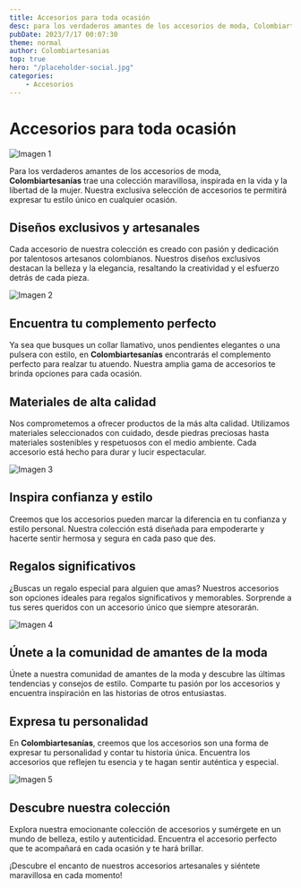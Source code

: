 ```yaml
---
title: Accesorios para toda ocasión
desc: para los verdaderos amantes de los accesorios de moda, Colombiartesanías trae una colección maravillosa, inspirada en la vida y la libertad de la mujer.
pubDate: 2023/7/17 00:07:30
theme: normal
author: Colombiartesanias
top: true
hero: "/placeholder-social.jpg"
categories:
    - Accesorios
---
```


# Accesorios para toda ocasión

![Imagen 1](https://picsum.photos/400/200)

Para los verdaderos amantes de los accesorios de moda, **Colombiartesanías** trae una colección maravillosa, inspirada en la vida y la libertad de la mujer. Nuestra exclusiva selección de accesorios te permitirá expresar tu estilo único en cualquier ocasión.

## Diseños exclusivos y artesanales

Cada accesorio de nuestra colección es creado con pasión y dedicación por talentosos artesanos colombianos. Nuestros diseños exclusivos destacan la belleza y la elegancia, resaltando la creatividad y el esfuerzo detrás de cada pieza.

![Imagen 2](https://picsum.photos/300/200)

## Encuentra tu complemento perfecto

Ya sea que busques un collar llamativo, unos pendientes elegantes o una pulsera con estilo, en **Colombiartesanías** encontrarás el complemento perfecto para realzar tu atuendo. Nuestra amplia gama de accesorios te brinda opciones para cada ocasión.

## Materiales de alta calidad

Nos comprometemos a ofrecer productos de la más alta calidad. Utilizamos materiales seleccionados con cuidado, desde piedras preciosas hasta materiales sostenibles y respetuosos con el medio ambiente. Cada accesorio está hecho para durar y lucir espectacular.

![Imagen 3](https://picsum.photos/350/250)

## Inspira confianza y estilo

Creemos que los accesorios pueden marcar la diferencia en tu confianza y estilo personal. Nuestra colección está diseñada para empoderarte y hacerte sentir hermosa y segura en cada paso que des.

## Regalos significativos

¿Buscas un regalo especial para alguien que amas? Nuestros accesorios son opciones ideales para regalos significativos y memorables. Sorprende a tus seres queridos con un accesorio único que siempre atesorarán.

![Imagen 4](https://picsum.photos/350/200)

## Únete a la comunidad de amantes de la moda

Únete a nuestra comunidad de amantes de la moda y descubre las últimas tendencias y consejos de estilo. Comparte tu pasión por los accesorios y encuentra inspiración en las historias de otros entusiastas.

## Expresa tu personalidad

En **Colombiartesanías**, creemos que los accesorios son una forma de expresar tu personalidad y contar tu historia única. Encuentra los accesorios que reflejen tu esencia y te hagan sentir auténtica y especial.

![Imagen 5](https://picsum.photos/400/250)

## Descubre nuestra colección

Explora nuestra emocionante colección de accesorios y sumérgete en un mundo de belleza, estilo y autenticidad. Encuentra el accesorio perfecto que te acompañará en cada ocasión y te hará brillar.

¡Descubre el encanto de nuestros accesorios artesanales y siéntete maravillosa en cada momento!
